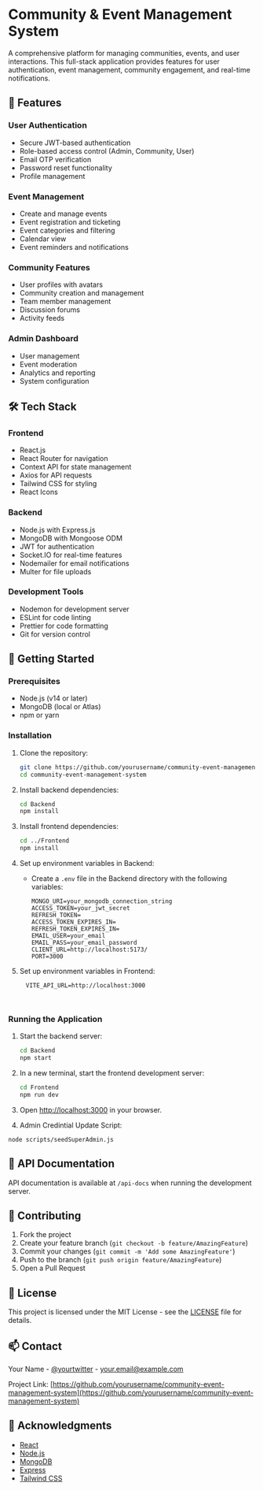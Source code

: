 # Community & Event Management System

A comprehensive platform for managing communities, events, and user interactions. This full-stack application provides features for user authentication, event management, community engagement, and real-time notifications.

## 🌟 Features

### User Authentication
- Secure JWT-based authentication
- Role-based access control (Admin, Community, User)
- Email OTP verification
- Password reset functionality
- Profile management

### Event Management
- Create and manage events
- Event registration and ticketing
- Event categories and filtering
- Calendar view
- Event reminders and notifications

### Community Features
- User profiles with avatars
- Community creation and management
- Team member management
- Discussion forums
- Activity feeds

### Admin Dashboard
- User management
- Event moderation
- Analytics and reporting
- System configuration

## 🛠️ Tech Stack

### Frontend
- React.js
- React Router for navigation
- Context API for state management
- Axios for API requests
- Tailwind CSS for styling
- React Icons

### Backend
- Node.js with Express.js
- MongoDB with Mongoose ODM
- JWT for authentication
- Socket.IO for real-time features
- Nodemailer for email notifications
- Multer for file uploads

### Development Tools
- Nodemon for development server
- ESLint for code linting
- Prettier for code formatting
- Git for version control

## 🚀 Getting Started

### Prerequisites
- Node.js (v14 or later)
- MongoDB (local or Atlas)
- npm or yarn

### Installation

1. Clone the repository:
   ```bash
   git clone https://github.com/yourusername/community-event-management-system.git
   cd community-event-management-system
   ```

2. Install backend dependencies:
   ```bash
   cd Backend
   npm install
   ```

3. Install frontend dependencies:
   ```bash
   cd ../Frontend
   npm install
   ```

4. Set up environment variables in Backend:
   - Create a `.env` file in the Backend directory with the following variables:
     ```
     MONGO_URI=your_mongodb_connection_string
     ACCESS_TOKEN=your_jwt_secret
     REFRESH_TOKEN=
     ACCESS_TOKEN_EXPIRES_IN=
     REFRESH_TOKEN_EXPIRES_IN=
     EMAIL_USER=your_email
     EMAIL_PASS=your_email_password
     CLIENT_URL=http://localhost:5173/
     PORT=3000
     ```
5. Set up environment variables in Frontend:
```
     VITE_API_URL=http://localhost:3000

     
```
### Running the Application

1. Start the backend server:
   ```bash
   cd Backend
   npm start
   ```

2. In a new terminal, start the frontend development server:
   ```bash
   cd Frontend
   npm run dev
   ```

3. Open [http://localhost:3000](http://localhost:3000) in your browser.


4. Admin Credintial Update Script:
```
node scripts/seedSuperAdmin.js
```

## 📄 API Documentation

API documentation is available at `/api-docs` when running the development server.

## 🤝 Contributing

1. Fork the project
2. Create your feature branch (`git checkout -b feature/AmazingFeature`)
3. Commit your changes (`git commit -m 'Add some AmazingFeature'`)
4. Push to the branch (`git push origin feature/AmazingFeature`)
5. Open a Pull Request

## 📜 License

This project is licensed under the MIT License - see the [LICENSE](LICENSE) file for details.

## 📫 Contact

Your Name - [@yourtwitter](https://twitter.com/yourtwitter) - your.email@example.com

Project Link: [https://github.com/yourusername/community-event-management-system](https://github.com/yourusername/community-event-management-system)

## 🙏 Acknowledgments

- [React](https://reactjs.org/)
- [Node.js](https://nodejs.org/)
- [MongoDB](https://www.mongodb.com/)
- [Express](https://expressjs.com/)
- [Tailwind CSS](https://tailwindcss.com/)

